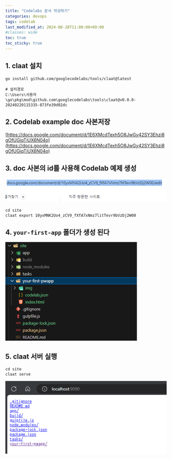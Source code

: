 ```yaml
---
title: "Codelabs 문서 작성하기"
categories: devops
tags: codelab
last_modified_at: 2024-08-28T11:00:00+09:00
#classes: wide
toc: true
toc_sticky: true
---
```


## 1. claat 설치

    go install github.com/googlecodelabs/tools/claat@latest

    # 설치경로
    C:\Users\사용자\go\pkg\mod\github.com\googlecodelabs\tools\claat@v0.0.0-20240220115335-873fe39d02dc

## 2. Codelab example doc 사본저장

[https://docs.google.com/document/d/1E6XMcdTexh5O8JwGy42SY3Ehzi8gOfUGiqTiUX6N04o](https://docs.google.com/document/d/1E6XMcdTexh5O8JwGy42SY3Ehzi8gOfUGiqTiUX6N04o)

## 3. doc 사본의 id를 사용해 Codelab 예제 생성

![docid](/images/2024-08-28-devops-Codelabs-manage/2024-08-28-16-39-51.png)

    cd site
    claat export 10yxMNK2Uo4_zCV9_fXfA7xNmz7litTevr9bVzDj2W00

## 4. `your-first-app` 폴더가 생성 된다

![your-first-app](/images/2024-08-28-devops-Codelabs-manage/2024-08-28-16-41-18.png)

## 5. claat 서버 실행

    cd site
    claat serve

![claat-serve](/images/2024-08-28-devops-Codelabs-manage/2024-08-28-16-44-30.png)
